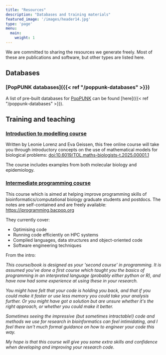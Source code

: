 ```yaml
---
title: "Resources"
description: "Databases and training materials"
featured_image: '/images/header14.jpg'
type: 'page'
menu:
  main:
    weight: 1
---
```

We are committed to sharing the resources we generate freely. Most of these
are publications and software, but other types are listed here.

## Databases

### [PopPUNK databases]({{< ref "/poppunk-databases" >}})

A list of pre-built databases for [PopPUNK](https://poppunk-docs.bacpop.org/) can be found
[here]({{< ref "/poppunk-databases" >}}).

## Training and teaching

### [Introduction to modelling course](https://www.doi.org/10.6019/TOL.maths-biologists-t.2025.00001.1)

Written by Leonie Lorenz and Eva Geissen, this free online course will take you through
introductory concepts on the use of mathematical models for biological problems: [doi:10.6019/TOL.maths-biologists-t.2025.00001.1](https://www.doi.org/10.6019/TOL.maths-biologists-t.2025.00001.1)

The course includes examples from both molecular biology and epidemiology.

### [Intermediate programming course](https://iprogramming.bacpop.org)

This course which is aimed at helping improve programming skills of bioinformatics/computational biology graduate students and postdocs. The notes are self-contained and are freely available:
https://iprogramming.bacpop.org

They currently cover:
- Optimising code
- Running code efficiently on HPC systems
- Compiled languages, data structures and object-oriented code
- Software engineering techniques

From the intro:

_This course/book is designed as your 'second course' in programming. It is assumed you've done a first course which taught you the basics of programming in an interpreted language (probably either python or R), and have now had some experience at using these in your research._

_You might have felt that your code is holding you back, and that if you could make it faster or use less memory you could take your analysis further. Or you might have got a solution but are unsure whether it's the right approach, or whether you could make it better._

_Sometimes seeing the impressive (but sometimes intractable!) code and methods we use for research in bioinformatics can feel intimidating, and I feel there isn't much formal guidance on how to engineer your code this way._

_My hope is that this course will give you some extra skills and confidence when developing and improving your research code._
